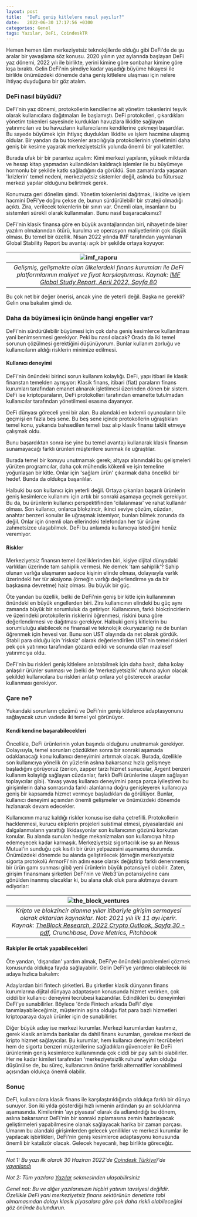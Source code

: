 ```yaml
---
layout: post
title:  "DeFi geniş kitlelere nasıl yayılır?"
date:   2022-06-30 17:17:56 +0300
categories: Genel
tags: Yazılar, DeFi, CoindeskTR
---
```


Hemen hemen tüm merkeziyetsiz teknolojilerde olduğu gibi DeFi'de de şu aralar bir yavaşlama söz konusu. 2020 yılının yaz aylarında başlayan DeFi yaz dönemi, 2022 yılı ile birlikte, yerini kimine göre sonbahar kimine göre kışa bıraktı.  Gelin DeFi'nin şimdiye kadar yaşadığı büyüme hikayesi ile birlikte önümüzdeki dönemde daha geniş kitlelere ulaşması için nelere ihtiyaç duyduğuna bir göz atalım. 

### DeFi nasıl büyüdü?

DeFi'nin yaz dönemi, protokollerin kendilerine ait yönetim tokenlerini teşvik olarak kullanıcılara dağıtmaları ile başlamıştı. DeFi protokolleri, çıkardıkları yönetim tokenleri sayesinde kurdukları havuzlara likidite sağlayan yatırımcıları ve bu havuzların kullanıcılarını kendilerine çekmeyi başardılar.  Bu sayede büyümek için ihtiyaç duydukları likidite ve işlem hacmine ulaşmış oldular. Bir yandan da bu tokenler aracılığıyla protokollerinin yönetimini daha geniş bir kesime yayarak merkeziyetsizlik yolunda önemli bir yol katettiler. 

Burada ufak bir bir parantez açalım: Kimi merkezi yapıların, yüksek miktarda ve hesap kitap yapmadan kullandıkları kaldıraçlı işlemler ile bu büyümeye hormonlu bir şekilde katkı sağladığını da görüldü. Son zamanlarda yaşanan 'krizlerin' temel nedeni, merkeziyetsiz sistemler değil, aslında bu fütursuz merkezi yapılar olduğunu belirtmek gerek. 

Konumuza geri dönelim şimdi. Yönetim tokenlerini dağıtmak, likidite ve işlem hacmini DeFi'ye doğru çekse de, bunun sürdürülebilir bir strateji olmadığı açıktı. Zira, verilecek tokenlerin bir sınırı var. Önemli olan, insanların bu sistemleri sürekli olarak kullanmaları. Bunu nasıl başaracaksınız? 

DeFi'nin klasik finansa göre en büyük avantajlarından biri, nihayetinde birer yazılım olmalarından ötürü, kurulma  ve operasyon maliyetlerinin çok düşük olması. Bu temel bir özellik. Nisan 2022 yılında IMF tarafından yayınlanan Global Stability Report bu avantajı açık bir şekilde ortaya koyuyor:  

| ![imf_raporu](/assets/imf_global_stability_report_800.png)|
|:--:| 
| *Gelişmiş, gelişmekte olan ülkelerdeki finans kurumları ile DeFi platformlarının maliyet ve fiyat karşılaştırması. Kaynak: [IMF Global Study Report, April 2022, Sayfa 80](https://www.imf.org/en/Publications/GFSR/Issues/2022/04/19/global-financial-stability-report-april-2022)*|

Bu çok net bir değer önerisi, ancak yine de yeterli değil. Başka ne gerekli? Gelin ona bakalım şimdi de. 

### Daha da büyümesi için önünde hangi engeller var?

DeFi'nin sürdürülebilir büyümesi için çok daha geniş kesimlerce kullanılması yani benimsenmesi gerekiyor. Peki bu nasıl olacak? Orada da iki temel sorunun çözülmesi gerektiğini düşünüyorum.  Bunlar kullanım zorluğu ve kullanıcıların aldığı risklerin minimize edilmesi. 

#### Kullanıcı deneyimi

DeFi'nin önündeki birinci sorun kullanım kolaylığı. DeFi, yapı itibari ile klasik finanstan temelden ayrışıyor: Klasik finans, itibari (fiat) paraların finans kurumları tarafından emanet alınarak işletilmesi üzerinden dönen bir sistem. DeFi ise kriptoparaların, DeFi protokolleri tarafından emanette tutulmadan kullanıcılar tarafından yönetilmesi esasına dayanıyor.

DeFi dünyası göreceli yeni bir alan. Bu alandaki en kıdemli oyuncuların bile geçmişi en fazla beş sene. Bu beş sene içinde protokollerin uğraştıkları temel konu, yukarıda bahsedilen temeli baz alıp klasik finansı taklit etmeye çalışmak oldu. 

Bunu başardıktan sonra ise yine bu temel avantajı kullanarak klasik finansın sunamayacağı farklı ürünleri müşterilere sunmak ile uğraştılar.  

Burada temel bir konuyu unutmamak gerek; altyapı alanındaki bu gelişmeleri yürüten programcılar, daha çok mühendis kökenli ve işin temeline yoğunlaşan bir kitle. Onlar için 'sağlam ürün' çıkarmak daha öncelikli bir hedef. Bunda da oldukça başarılılar. 

Halbuki bu son kullanıcı için yeterli değil. Ortaya çıkarılan başarılı ürünlerin geniş kesimlerce kullanımı için artık bir sonraki aşamaya geçmek gerekiyor. Bu da, bu ürünlerin kullanıcı perspektifinden 'cilalanması' ve rahat kullanılır olması. Son kullanıcı, onlarca blokzincir, ikinci seviye çözüm, cüzdan, anahtar benzeri konular ile uğraşmak istemiyor, bunları bilmek zorunda da değil. Onlar için önemli olan ellerindeki telefondan her tür ürüne zahmetsizce ulaşabilmek. DeFi bu anlamda kullanıcıya istediğini henüz veremiyor. 

#### Riskler

Merkeziyetsiz finansın temel özelliklerinden biri, kişiye dijital dünyadaki varlıkları üzerinde tam sahiplik vermesi. Ne demek 'tam sahiplik'? Sahip olunan varlığa ulaşmanın sadece kişinin elinde olması, dolayısıyla varlık üzerindeki her tür aksiyona (örneğin varlığı değerlendirme ya da bir başkasına devretme) haiz olması. Bu büyük bir güç. 

Öte yandan bu özellik, belki de DeFi'nin geniş bir kitle için kullanımının önündeki en büyük engellerden biri. Zira kullanıcının elindeki bu güç aynı zamanda büyük bir sorumluluk da getiriyor. Kullanıcının, farklı blokzincirlerin ve üzerindeki protokollerin risklerini öğrenmesi, riskini buna göre değerlendirmesi ve dağıtması gerekiyor. Halbuki geniş kitlelerin bu sorumluluğu alabilecek ne finansal ve teknolojik okuryazarlığı ne de bunları öğrenmek için hevesi var. Bunu son UST olayında da net olarak gördük. Stabil para olduğu için 'risksiz' olarak değerlendirilen UST'nin temel riskleri pek çok yatırımcı tarafından gözardı edildi ve sonunda olan maalesef yatırımcıya oldu. 

DeFi'nin bu riskleri geniş kitlelere anlatabilmek için daha basit, daha kolay anlaşılır ürünler sunması ve (belki de 'merkeziyetsizlik' ruhuna aykırı olacak şekilde) kullanıcılara bu riskleri anlatıp onlara yol gösterecek aracılar kullanması gerekiyor. 

### Çare ne?

Yukarıdaki sorunların çözümü ve DeFi'nin geniş kitlelerce adaptasyonunu sağlayacak uzun vadede iki temel yol görünüyor.  

#### Kendi kendine başarabilecekleri

Öncelikle, DeFi ürünlerinin yolun başında olduğunu unutmamak gerekiyor. Dolayısıyla, temel sorunları çözdükten sonra bir sonraki aşamada odaklanacağı konu kullanıcı deneyimini artırmak olacak. Burada, özellikle son kullanıcıya yönelik ön yüzlerin aslına bakarsanız hızla gelişmeye başladığını görüyoruz (zerion, zapper tarzı hizmet sunucular, Argent benzeri kullanım kolaylığı sağlayan cüzdanlar, farklı DeFi ürünlerine ulaşım sağlayan toplayıcılar gibi). Yavaş yavaş kullanıcı deneyimini parça parça iyileştiren bu girişimlerin daha sonrasında farklı alanlarına doğru genişleyerek kullanıcıya geniş bir kapsamda hizmet vermeye başladıkları da görülüyor. Bunlar, kullanıcı deneyimi açısından önemli gelişmeler ve önümüzdeki dönemde hızlanarak devam edecekler. 

Kullanıcının maruz kaldığı riskler konusu ise daha çetrefilli. Protokollerin hacklenmesi, kurucu ekiplerin projeleri suistimal etmesi, piyasalardaki ani dalgalanmaların yarattığı likidasyonlar son kullanıcının gözünü korkutan konular. Bu alanda sunulan hedge mekanizmaları son kullanıcıya hitap edemeyecek kadar karmaşık. Merkeziyetsiz sigortacılık ise şu an Nexus Mutual'in sunduğu çok kısıtlı bir ürün yelpazesini aşamamış durumda. Önümüzdeki dönemde bu alanda geliştirilecek (örneğin merkeziyetsiz sigorta protokolü ArmorFi'nin adını ease olarak değiştirip farklı denenmemiş bir ürün gamı sunması gibi) yeni ürünlerin büyük potansiyeli olabilir.  Zaten, girişim finansmanı şirketleri DeFi'nin ve Web3'ün potansiyeline canı gönülden inanmış olacaklar ki, bu alana oluk oluk para akıtmaya devam ediyorlar: 

| ![the_block_ventures](/assets/Theblock_verture_investments_800.png)|
|:--:| 
| *Kripto ve blokzincir alanına yıllar itibariyle girişim sermayesi olarak aktarılan kaynaklar. Not: 2021 yılı ilk 11 ayı içerir. Kaynak: [TheBlock Research, 2022 Crypto Outlook, Sayfa 30 - pdf](https://www.tbstat.com/wp/uploads/2021/12/The-Block-Research-2022-Digital-Asset-Outlook.v2.pdf), Crunchbase, Dove Metrics, Pitchbook*|

#### Rakipler ile ortak yapabilecekleri

Öte yandan, 'dışarıdan' yardım almak, DeFi'ye önündeki problemleri çözmek konusunda oldukça fayda sağlayabilir. Gelin DeFi'ye yardımcı olabilecek iki adaya hızlıca bakalım: 

Adaylardan biri fintech şirketleri. Bu şirketler klasik dünyanın finans kurumlarına dijital dünyaya adaptasyon konusunda hizmet verirken, çok ciddi bir kullanıcı deneyimi tecrübesi kazandılar. Edindikleri bu deneyimleri DeFi'ye sunabilirler. Böylece 'önde Fintech arkada DeFi' diye tanımlayabileceğimiz, müşterinin aşina olduğu fiat para bazlı hizmetleri kriptoparaya dayalı ürünler için de sunabilirler.

Diğer büyük aday ise merkezi kurumlar. Merkezi kurumlardan kastımız, gerek klasik anlamda bankalar da dahil finans kurumları, gerekse merkezi de kripto hizmet sağlayıcılar. Bu kurumlar, hem kullanıcı deneyimi tecrübeleri hem de sigorta benzeri müşterilerine sağladıkları güvenceler ile DeFi ürünlerinin geniş kesimlerce kullanımında çok ciddi bir pay sahibi olabilirler. Her ne kadar kimileri tarafından 'merkeziyetsizlik ruhuna' aykırı olduğu düşünülse de, bu süreç, kullanıcının önüne farklı alternatifler konabilmesi açısından oldukça önemli olabilir.

### Sonuç 
DeFi, kullanıcılara klasik finans ile karşılaştırıldığında oldukça farklı bir dünya sunuyor. Son iki yılda gösterdiği hızlı ivmenin ardından şu an soluklanma aşamasında. Kimilerinin 'ayı piyasası' olarak da adlandırdığı bu dönem, aslına bakarsanız DeFi'nin bir sonraki zıplamasına zemin hazırlayacak geliştirmeleri yapabilmesine olanak sağlayacak harika bir zaman parçası. Umarım bu alandaki girişimlerden gelecek yenilikler ve merkezi kurumlar ile yapılacak işbirlikleri, DeFi'nin geniş kesimlerce adaptasyonu konusunda önemli bir katalizör olacak. Gelecek heyecanlı, hep birlikte göreceğiz. 

---

*Not 1: Bu yazı ilk olarak 30 Haziran 2022'de [Coindesk Türkiye](https://www.coindeskturkiye.com/))'de [yayınlandı](https://www.coindeskturkiye.com/yazarlar/turan-sert/defi-genis-kitlelere-nasil-ulasabilir-900)*

*Not 2: Tüm yazılara [Yazılar](/articles/) sekmesinden ulaşabilirsiniz*

*Genel not: Bu ve diğer yazılarımızın hiçbiri yatırım tavsiyesi değildir. Özellikle DeFi yani merkeziyetsiz finans sektörünün denetime tabi olmamasından dolayı klasik piyasalara göre çok daha riskli olabileceğini göz önünde bulundurun.*
